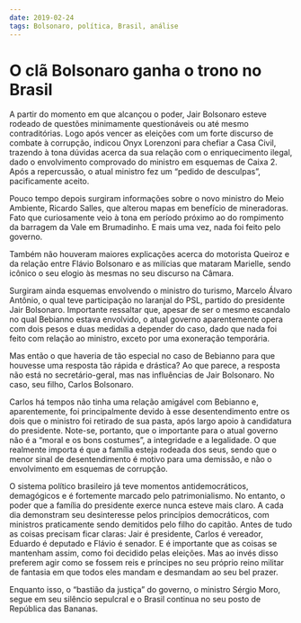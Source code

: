 ```yaml
---
date: 2019-02-24
tags: Bolsonaro, política, Brasil, análise
---
```


# O clã Bolsonaro ganha o trono no Brasil

A partir do momento em que alcançou o poder, Jair Bolsonaro esteve rodeado de questões minimamente questionáveis ou até mesmo contraditórias. Logo após vencer as eleições com um forte discurso de combate à corrupção, indicou Onyx Lorenzoni para chefiar a Casa Civil, trazendo à tona dúvidas acerca da sua relação com o enriquecimento ilegal, dado o envolvimento comprovado do ministro em esquemas de Caixa 2. Após a repercussão, o atual ministro fez um “pedido de desculpas”, pacificamente aceito.

Pouco tempo depois surgiram informações sobre o novo ministro do Meio Ambiente, Ricardo Salles, que alterou mapas em benefício de mineradoras. Fato que curiosamente veio à tona em período próximo ao do rompimento da barragem da Vale em Brumadinho. E mais uma vez, nada foi feito pelo governo.

Também não houveram maiores explicações acerca do motorista Queiroz e da relação entre Flávio Bolsonaro e as milícias que mataram Marielle, sendo icônico o seu elogio às mesmas no seu discurso na Câmara.

Surgiram ainda esquemas envolvendo o ministro do turismo, Marcelo Álvaro Antônio, o qual teve participação no laranjal do PSL, partido do presidente Jair Bolsonaro. Importante ressaltar que, apesar de ser o mesmo escandalo no qual Bebianno estava envolvido, o atual governo aparentemente opera com dois pesos e duas medidas a depender do caso, dado que nada foi feito com relação ao ministro, exceto por uma exoneração temporária.

Mas então o que haveria de tão especial no caso de Bebianno para que houvesse uma resposta tão rápida e drástica? Ao que parece, a resposta não está no secretário-geral, mas nas influências de Jair Bolsonaro. No caso, seu filho, Carlos Bolsonaro.

Carlos há tempos não tinha uma relação amigável com Bebianno e, aparentemente, foi principalmente devido à esse desentendimento entre os dois que o ministro foi retirado de sua pasta, após largo apoio à candidatura do presidente. Note-se, portanto, que o importante para o atual governo não é a “moral e os bons costumes”, a integridade e a legalidade. O que realmente importa é que a família esteja rodeada dos seus, sendo que o menor sinal de desentendimento é motivo para uma demissão, e não o envolvimento em esquemas de corrupção.

O sistema político brasileiro já teve momentos antidemocráticos, demagógicos e é fortemente marcado pelo patrimonialismo. No entanto, o poder que a família do presidente exerce nunca esteve mais claro. A cada dia demonstram seu desinteresse pelos princípios democráticos, com ministros praticamente sendo demitidos pelo filho do capitão. Antes de tudo as coisas precisam ficar claras: Jair é presidente, Carlos é vereador, Eduardo é deputado e Flávio é senador. E é importante que as coisas se mantenham assim, como foi decidido pelas eleições. Mas ao invés disso preferem agir como se fossem reis e príncipes no seu próprio reino militar de fantasia em que todos eles mandam e desmandam ao seu bel prazer.

Enquanto isso, o “bastião da justiça” do governo, o ministro Sérgio Moro, segue em seu silêncio sepulcral e o Brasil continua no seu posto de República das Bananas.
